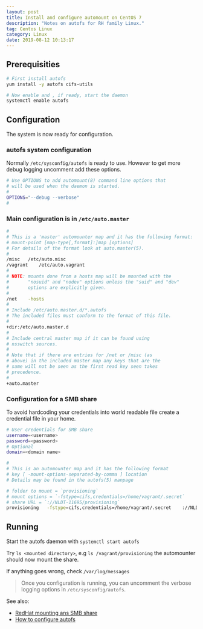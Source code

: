 ```yaml
---
layout: post
title: Install and configure automount on CentOS 7
description: "Notes on autofs for RH family Linux."
tag: Centos Linux
category: Linux
date: 2019-08-12 10:13:17
---
```


## Prerequisities

```bash
# First install autofs
yum install -y autofs cifs-utils

# Now enable and , if ready, start the daemon
systemctl enable autofs
```

## Configuration

The system is now ready for configuration.

### autofs system configuration

Normally `/etc/sysconfig/autofs` is ready to use. However to get more debug logging uncomment add these options.

```bash
# Use OPTIONS to add automount(8) command line options that
# will be used when the daemon is started.
#
OPTIONS="--debug --verbose"
#
```

### Main configuration is in `/etc/auto.master`

```bash
#
# This is a 'master' automounter map and it has the following format:
# mount-point [map-type[,format]:]map [options]
# For details of the format look at auto.master(5).
#
/misc   /etc/auto.misc
/vagrant    /etc/auto.vagrant
#
# NOTE: mounts done from a hosts map will be mounted with the
#       "nosuid" and "nodev" options unless the "suid" and "dev"
#       options are explicitly given.
#
/net    -hosts
#
# Include /etc/auto.master.d/*.autofs
# The included files must conform to the format of this file.
#
+dir:/etc/auto.master.d
#
# Include central master map if it can be found using
# nsswitch sources.
#
# Note that if there are entries for /net or /misc (as
# above) in the included master map any keys that are the
# same will not be seen as the first read key seen takes
# precedence.
#
+auto.master
```

### Configuration for a SMB share

To avoid hardcoding your credentials into world readable file create a credential file
in your home.

```bash
# User credentials for SMB share
username=<username>
password=<password>
# Optional
domain=<domain name>
```

```bash
#
# This is an automounter map and it has the following format
# key [ -mount-options-separated-by-comma ] location
# Details may be found in the autofs(5) manpage

# folder to mount = `provisioning`
# mount options = `-fstype=cifs,credentials=/home/vagrant/.secret`
# share URL = `://NLDT-11695/provisioning`
provisioning   -fstype=cifs,credentials=/home/vagrant/.secret    ://NLDT-11695/provisioning
```

## Running

Start the autofs daemon with `systemctl start autofs`

Try `ls <mounted directory>`, e.g `ls /vagrant/provisioning` the automounter should now mount the share.

If anything goes wrong, check `/var/log/messages`

> Once you configuration is running, you can uncomment the verbose logging options in
`/etc/sysconfig/autofs`.

See also:

- [RedHat mounting ans SMB share](https://access.redhat.com/documentation/en-us/red_hat_enterprise_linux/7/html/storage_administration_guide/mounting_an_smb_share)
- [How to configure autofs](https://linuxconfig.org/how-to-configure-the-autofs-daemon-on-centos-7-rhel-7)
